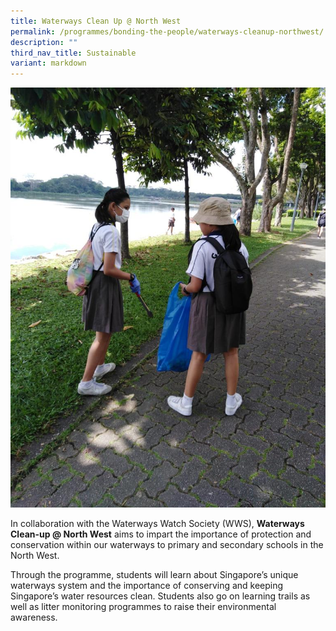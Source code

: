 ```yaml
---
title: Waterways Clean Up @ North West
permalink: /programmes/bonding-the-people/waterways-cleanup-northwest/
description: ""
third_nav_title: Sustainable
variant: markdown
---
```

![](/images/Programmes/Green%20Living/Waterways%20Clean%20Up.jpg)

In collaboration with the Waterways Watch Society (WWS), **Waterways Clean-up @ North West** aims to impart the importance of protection and conservation within our waterways to primary and secondary schools in the North West.

Through the programme, students will learn about Singapore’s unique waterways system and the importance of conserving and keeping Singapore’s water resources clean. Students also go on learning trails as well as litter monitoring programmes to raise their environmental awareness.